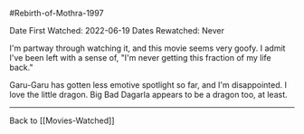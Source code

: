 #Rebirth-of-Mothra-1997

Date First Watched:  2022-06-19
Dates Rewatched:  Never

I'm partway through watching it, and this movie seems very goofy.  I admit I've been left with a sense of, "I'm never getting this fraction of my life back."

Garu-Garu has gotten less emotive spotlight so far, and I'm disappointed.  I love the little dragon.  Big Bad Dagarla appears to be a dragon too, at least.

---
Back to [[Movies-Watched]]